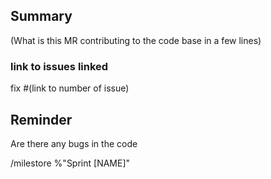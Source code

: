 ## Summary

(What is this MR contributing to the code base in a few lines)

### link to issues linked

fix #(link to number of issue)

## Reminder

Are there any bugs in the code

/milestore %"Sprint [NAME]"
